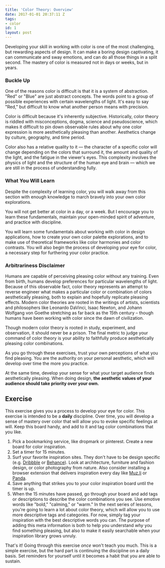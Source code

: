 ```yaml
---
title: 'Color Theory: Overview'
date: 2017-01-01 20:37:11 Z
tags:
- color
id: 1
layout: post
---
```

Developing your skill in working with color is one of the most challenging, but rewarding aspects of design. It can make a boring design captivating, it can communicate and sway emotions, and can do all those things in a split second. The mastery of color is measured not in days or weeks, but in years.

### Buckle Up

One of the reasons color is difficult is that it is a system of abstraction. "Red" or "Blue" are just abstract concepts. The words point to a group of possible experiences with certain wavelengths of light. It's easy to say "Red," but difficult to know what another person means with precision.

Color is difficult because it's inherently subjective. Historically, color theory is riddled with misconceptions, dogma, science and pseudoscience, which makes it difficult to pin down observable rules about why one color expression is more aesthetically pleasing than another. Aesthetics change by culture, geography, and time period.

Color also has a relative quality to it — the character of a specific color will change depending on the colors that surround it, the amount and quality of the light, and the fatigue in the viewer's eyes. This complexity involves the physics of light and the structure of the human eye and brain — which we are still in the process of understanding fully.

### What You Will Learn

Despite the complexity of learning color, you will walk away from this section with enough knowledge to march bravely into your own color explorations.

You will not get better at color in a day, or a week. But I encourage you to learn these fundamentals, maintain your open-minded spirit of adventure, and practice with discipline.

You will learn some fundamentals about working with color in design applications, how to create your own color palette explorations, and to make use of theoretical frameworks like color harmonies and color contrasts. You will also begin the process of developing your eye for color, a necessary step for furthering your color practice.

### Arbitrariness Disclaimer

Humans are capable of perceiving pleasing color without any training. Even from birth, humans develop preferences for particular wavelengths of light. Because of this observable fact, color theory represents an attempt to reverse engineer what makes a particular color or combination of colors aesthetically pleasing, both to explain and hopefully replicate pleasing effects. Modern color theories are rooted in the writings of artists, scientists and philosophers like Leonardo DaVinci, Isaac Newton, and Johann Wolfgang von Goethe stretching as far back as the 15th century – though humans have been working with color since the dawn of civilization.

Though modern color theory is rooted in study, experiment, and observation, it should never be a prison. The final metric to judge your command of color theory is your ability to faithfully produce aesthetically pleasing color combinations.

As you go through these exercises, trust your own perceptions of what you find pleasing. You are the authority on your personal aesthetic, which will develop over time the more you practice.

At the same time, develop your sense for what your target audience finds aesthetically pleasing. When doing design, **the aesthetic values of your audience should take priority over your own.**

<!--more-->
## Exercise
This exercise gives you a process to develop your eye for color. This exercise is intended to be a **daily** discipline. Over time, you will develop a sense of mastery over color that will allow you to evoke specific feelings at will. Keep this board handy, and add to it and tag color combinations that you like.

1. Pick a bookmarking service, like dropmark or pinterest. Create a new board for color inspiration.
2. Set a timer for 15 minutes.
3. Surf your favorite inspiration sites. They don't have to be design specific (e.g. [Dribbble](https://www.dribbble.com) or [Behance](https://www.behance.net/)). Look at architecture, furniture and fashion design, or color photography from nature. Also consider installing a browser extension that delivers inspiration every day like [Muz.li](https://muz.li/) or [Panda](http://usepanda.com/).
4. Save anything that strikes you to your color inspiration board until the timer is up.
5. When the 15 minutes have passed, go through your board and add tags or descriptions to describe the color combinations you see. Use emotive words like "bold," "calming," or "warm." In the next series of lessons, you're going to learn a lot about color theory, which will allow you to use more descriptive tags and categories. For now, simply tag your inspiration with the best descriptive words you can. The purpose of adding this meta information is both to help you understand *why* you find something pleasing, but also to make it easily searchable when your inspiration library grows unruly.

That's it! Going through this exercise *once* won't teach you much. This is a simple exercise, but the hard part is continuing the discipline on a daily basis. Set reminders for yourself until it becomes a habit that you are able to sustain.
